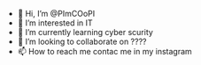 - 👋 Hi, I’m @PImCOoPI
- 👀 I’m interested in IT
- 🌱 I’m currently learning cyber scurity
- 💞️ I’m looking to collaborate on ????
- 📫 How to reach me contac me in my instagram

<!---
PImCOoPI/PImCOoPI is a ✨ special ✨ repository because its `README.md` (this file) appears on your GitHub profile.
You can click the Preview link to take a look at your changes.
--->

